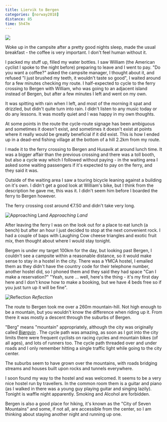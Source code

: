 ```yaml
---
title: Liervik to Bergen
categories: [norway2018]
distance: 85
time: 5h47m
---
```



<img class="image-right" src="/images/norway/2018-07-05/map.png"/>

Woke up in the campsite after a pretty good nights sleep, made the usual
breakfast - the coffee is very important. I don't feel human without it.

I packed my stuff up, filled my water bottles. I saw William (the American
cyclist I spoke to the night before) preparing to leave and I went to pay. "Do
you want a coffee?" asked the campsite manager, I thought about it, and
refused "I just brushed my teeth, it wouldn't taste so good", I waited around
for a few minutes checking my route. I half-expected to cycle to the ferry
crossing to Bergen with William, who was going to an adjacent island instead
of Bergen, but after a few minutes I left and went on my own.

It was spitting with rain when I left, and most of the morning it spat and
drizzled, but didn't quite turn into rain. I didn't listen to any music today
or do any lessons. It was mostly quiet and I was happy in my own thoughts.

At some points in the route the cycle-route signage has been ambiguous and
sometimes it doesn't exist, and sometimes it doesn't exist at points where it
really would be greatly beneficial if it did exist. This is how I ended up in
a dead-end fishing village at the bottom of a hill 2.2km from my route.

I made it to the ferry crossing to Bergen and Husavik at around lunch time. It
was a bigger affair than the previous crossing and there was a toll booth, but
also a cycle way which I followed without paying - in the waiting area I asked
some waiting passengers if it's expected to pay on the ferry, and they said it
was.

Outside of the waiting area I saw a touring bicycle leaning against a building
on it's own. I didn't get a good look at William's bike, but I think from the
description he gave me, this was it. I didn't seem him before I boarded the
ferry to Bergen however.

The ferry crossing cost around €7.50 and didn't take very long.

![Approaching Land](/images/norway/2018-07-05/IMG_20180705_121841.jpg)
*Approaching Land*

After leaving the ferry I was on the look out for a place to eat lunch (a
bench) but after an hour I just decided to stop at the next convenient rock. I
had a couple of baps with Laughing Cow cheese triangles and exotic fruit mix,
then thought about where I would stay tonight.

Bergen is under my target 100km for the day, but looking past Bergen, I
couldn't see a campsite within a reasonable distance, so it would make sense
to stay in a hostel in the city. There was a YMCA hostel, I emailed them as
they didn't have the country code for their telephone number, another hostel
did, so I phoned them and they said they had space "Can I make a reservation?"
"Yeah, sure ... well, here's the thing - it's my first day here and I don't
know how to make a booking, but we have 4 beds free so if you just turn up it
will be fine".

![Reflection](/images/norway/2018-07-05/IMG_20180705_100010.jpg)
*Reflection*

The route to Bergen took me over a 260m mountain-hill. Not high enough to be a
mountain, but you wouldn't know the difference when riding up it. From there
it was mostly a descent through the suburbs of Bergen.

"Berg" means "mountain" appropriately, although the city was originally called
[Bjørgvin](https://en.wikipedia.org/wiki/Bergen) . The cycle path was amazing,
as soon as I got into the city limits there were frequent cyclists on racing
cycles and mountain bikes (of all ages), and lots of runners too. The cycle
path threaded over and under roads and I only remember hitting a single
traffic light while going to the city center.

The suburbs seem to have grown over the mountains, with roads bridging streams
and houses built upon rocks and tunnels everywhere.

I soon found my way to the hostel and was welcomed. It seems to be a very nice
hostel run by travellers. In the common room them is a guitar and piano (as I
walked in there was a young guy playing guitar and singing lazily). Tonight is
waffle night apparently. Smoking and Alcohol are forbidden.

Bergen is also a good place for hiking, it's known as the "City of Seven
Mountains" and some, if not all, are accessible from the center, so I am
thinking about staying another night and running up one.
